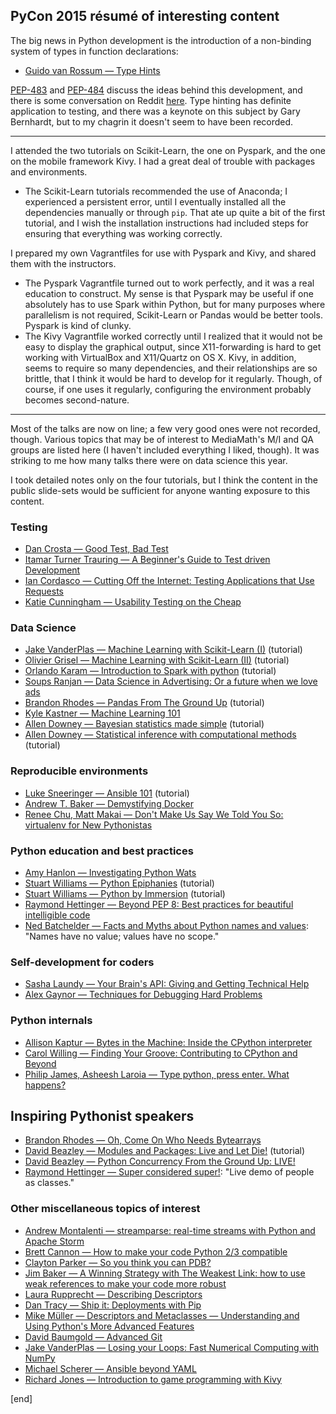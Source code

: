 ## PyCon 2015 résumé of interesting content

The big news in Python development is the introduction of a non-binding system of types in function declarations:

 * [Guido van Rossum — Type Hints](https://www.youtube.com/watch?v=2wDvzy6Hgxg)

[PEP-483](https://www.python.org/dev/peps/pep-0483/) and [PEP-484](https://www.python.org/dev/peps/pep-0484/) discuss the ideas behind this development, and there is some conversation on Reddit [here](http://www.reddit.com/r/Python/comments/2pveeq/guido_van_rossum_the_theory_of_type_hinting_for/). Type hinting has definite application to testing, and there was a keynote on this subject by Gary Bernhardt, but to my chagrin it doesn't seem to have been recorded.

---

I attended the two tutorials on Scikit-Learn, the one on Pyspark, and the one on the mobile framework Kivy. I had a great deal of trouble with packages and environments. 

 * The Scikit-Learn tutorials recommended the use of Anaconda; I experienced a persistent error, until I eventually installed all the dependencies manually or through `pip`. That ate up quite a bit of the first tutorial, and I wish the installation instructions had included steps for ensuring that everything was working correctly.
 
I prepared my own Vagrantfiles for use with Pyspark and Kivy, and shared them with the instructors.

 * The Pyspark Vagrantfile turned out to work perfectly, and it was a real education to construct. My sense is that Pyspark may be useful if one absolutely has to use Spark within Python, but for many purposes where parallelism is not required, Scikit-Learn or Pandas would be better tools. Pyspark is kind of clunky.
 * The Kivy Vagrantfile worked correctly until I realized that it would not be easy to display the graphical output, since X11-forwarding is hard to get working with VirtualBox and X11/Quartz on OS X. Kivy, in addition, seems to require so many dependencies, and their relationships are so brittle, that I think it would be hard to develop for it regularly. Though, of course, if one uses it regularly, configuring the environment probably becomes second-nature.

---

Most of the talks are now on line; a few very good ones were not recorded, though. Various topics that may be of interest to MediaMath's M/I and QA groups are listed here (I haven't included everything I liked, though). It was striking to me how many talks there were on data science this year.

I took detailed notes only on the four tutorials, but I think the content in the public slide-sets would be sufficient for anyone wanting exposure to this content. 

### Testing

 * [Dan Crosta — Good Test, Bad Test](https://www.youtube.com/watch?v=RfR_QRoNZxo)
 * [Itamar Turner Trauring — A Beginner's Guide to Test driven Development](https://www.youtube.com/watch?v=dM7N6PFP3uo)
 * [Ian Cordasco — Cutting Off the Internet: Testing Applications that Use Requests](https://www.youtube.com/watch?v=YHbKxFcDltM)
 * [Katie Cunningham — Usability Testing on the Cheap](https://www.youtube.com/watch?v=zZx2l3BTCrg)
 
### Data Science

 * [Jake VanderPlas — Machine Learning with Scikit-Learn (I)](https://www.youtube.com/watch?v=L7R4HUQ-eQ0) (tutorial)
 * [Olivier Grisel — Machine Learning with Scikit-Learn (II)](https://www.youtube.com/watch?v=oGqGxvqA9-k) (tutorial)
 * [Orlando Karam — Introduction to Spark with python](https://www.youtube.com/watch?v=9xYfNznjClE) (tutorial)
 * [Soups Ranjan — Data Science in Advertising: Or a future when we love ads](https://www.youtube.com/watch?v=HZTgLuOpFU8)
 * [Brandon Rhodes — Pandas From The Ground Up](https://www.youtube.com/watch?v=5JnMutdy6Fw) (tutorial)
 * [Kyle Kastner — Machine Learning 101](https://www.youtube.com/watch?v=r-1XJBHot58)
 * [Allen Downey — Bayesian statistics made simple](https://www.youtube.com/watch?v=5W715nfJNJw) (tutorial)
 * [Allen Downey — Statistical inference with computational methods](https://www.youtube.com/watch?v=5Vjrqnk7Igs) (tutorial)

### Reproducible environments

 * [Luke Sneeringer — Ansible 101](https://www.youtube.com/watch?v=-i1pZ6vvMX8) (tutorial)
 * [Andrew T. Baker — Demystifying Docker](https://www.youtube.com/watch?v=GVVtR_hrdKI)
 * [Renee Chu, Matt Makai — Don't Make Us Say We Told You So: virtualenv for New Pythonistas](https://www.youtube.com/watch?v=Xdv7vwIIThY)
 
### Python education and best practices

 * [Amy Hanlon — Investigating Python Wats](https://www.youtube.com/watch?v=sH4XF6pKKmk)
 * [Stuart Williams — Python Epiphanies](https://www.youtube.com/watch?v=Ug0iDjbMPVg) (tutorial)
 * [Stuart Williams — Python by Immersion](https://www.youtube.com/watch?v=RVNIdoepdzU) (tutorial)
 * [Raymond Hettinger — Beyond PEP 8: Best practices for beautiful intelligible code](https://www.youtube.com/watch?v=wf-BqAjZb8M)
 * [Ned Batchelder — Facts and Myths about Python names and values](https://www.youtube.com/watch?v=_AEJHKGk9ns): "Names have no value; values have no scope."

### Self-development for coders

 * [Sasha Laundy — Your Brain's API: Giving and Getting Technical Help](https://www.youtube.com/watch?v=hY14Er6JX2s)
 * [Alex Gaynor — Techniques for Debugging Hard Problems](https://www.youtube.com/watch?v=ij99SGGEX34)

### Python internals

 * [Allison Kaptur — Bytes in the Machine: Inside the CPython interpreter](https://www.youtube.com/watch?v=HVUTjQzESeo)
 * [Carol Willing — Finding Your Groove: Contributing to CPython and Beyond](https://www.youtube.com/watch?v=szeo1XgmuEk)
 * [Philip James, Asheesh Laroia — Type python, press enter. What happens?](https://www.youtube.com/watch?v=XVhSjZYwZJo)

## Inspiring Pythonist speakers
 
 * [Brandon Rhodes — Oh, Come On Who Needs Bytearrays](https://www.youtube.com/watch?v=z9Hmys8ojno)
 * [David Beazley — Modules and Packages: Live and Let Die!](https://www.youtube.com/watch?v=0oTh1CXRaQ0) (tutorial)
 * [David Beazley — Python Concurrency From the Ground Up: LIVE!](https://www.youtube.com/watch?v=MCs5OvhV9S4)
 * [Raymond Hettinger — Super considered super!](https://www.youtube.com/watch?v=EiOglTERPEo): "Live demo of people as classes."

### Other miscellaneous topics of interest

 * [Andrew Montalenti — streamparse: real-time streams with Python and Apache Storm](https://www.youtube.com/watch?v=ja4Qj9-l6WQ)
 * [Brett Cannon — How to make your code Python 2/3 compatible](https://www.youtube.com/watch?v=KPzDX5TX5HE)
 * [Clayton Parker — So you think you can PDB?](https://www.youtube.com/watch?v=P0pIW5tJrRM)
 * [Jim Baker — A Winning Strategy with The Weakest Link: how to use weak references to make your code more robust](https://www.youtube.com/watch?v=NknSssmLk4w)
 * [Laura Rupprecht — Describing Descriptors](https://www.youtube.com/watch?v=h2-WPwGnHqE)
 * [Dan Tracy — Ship it: Deployments with Pip](https://www.youtube.com/watch?v=aD2CfKQB5xM) 
 * [Mike Müller — Descriptors and Metaclasses — Understanding and Using Python's More Advanced Features](https://www.youtube.com/watch?v=v2WTVCyTYMw)
 * [David Baumgold — Advanced Git](https://www.youtube.com/watch?v=4EOZvow1mk4)
 * [Jake VanderPlas — Losing your Loops: Fast Numerical Computing with NumPy ](https://www.youtube.com/watch?v=EEUXKG97YRw)
 * [Michael Scherer — Ansible beyond YAML](https://www.youtube.com/watch?v=igJTEugHozM)
 * [Richard Jones — Introduction to game programming with Kivy](https://www.youtube.com/watch?v=U14P8gtjQmU)

[end]